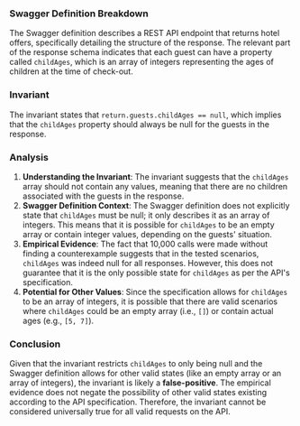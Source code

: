### Swagger Definition Breakdown
The Swagger definition describes a REST API endpoint that returns hotel offers, specifically detailing the structure of the response. The relevant part of the response schema indicates that each guest can have a property called `childAges`, which is an array of integers representing the ages of children at the time of check-out. 

### Invariant
The invariant states that `return.guests.childAges == null`, which implies that the `childAges` property should always be null for the guests in the response. 

### Analysis
1. **Understanding the Invariant**: The invariant suggests that the `childAges` array should not contain any values, meaning that there are no children associated with the guests in the response. 
2. **Swagger Definition Context**: The Swagger definition does not explicitly state that `childAges` must be null; it only describes it as an array of integers. This means that it is possible for `childAges` to be an empty array or contain integer values, depending on the guests' situation. 
3. **Empirical Evidence**: The fact that 10,000 calls were made without finding a counterexample suggests that in the tested scenarios, `childAges` was indeed null for all responses. However, this does not guarantee that it is the only possible state for `childAges` as per the API's specification. 
4. **Potential for Other Values**: Since the specification allows for `childAges` to be an array of integers, it is possible that there are valid scenarios where `childAges` could be an empty array (i.e., `[]`) or contain actual ages (e.g., `[5, 7]`). 

### Conclusion
Given that the invariant restricts `childAges` to only being null and the Swagger definition allows for other valid states (like an empty array or an array of integers), the invariant is likely a **false-positive**. The empirical evidence does not negate the possibility of other valid states existing according to the API specification. Therefore, the invariant cannot be considered universally true for all valid requests on the API.
